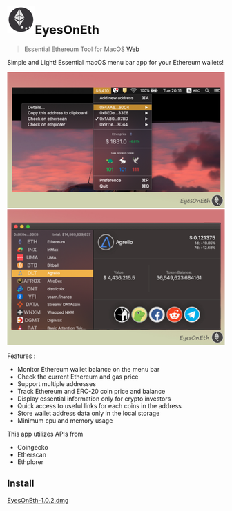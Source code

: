<img align="left" width="64" height="64" src="EyesOnEth/Assets.xcassets/AppIcon.appiconset/64x64.png">

# EyesOnEth

> Essential Ethereum Tool for MacOS [Web](https://eyesonethweb.gtsb.io/about) 

Simple and Light!
Essential macOS menu bar app for your Ethereum wallets! 

<img src="screen1.jpg" width="998">
<img src="screen2.jpg" width="998">

Features : 
- Monitor Ethereum wallet balance on the menu bar 
- Check the current Ethereum and gas price
- Support multiple addresses 
- Track Ethereum and ERC-20 coin price and balance 
- Display essential information only for crypto investors
- Quick access to useful links for each coins in the address
- Store wallet address data only in the local storage
- Minimum cpu and memory usage

This app utilizes APIs from
- Coingecko
- Etherscan
- Ethplorer

## Install

[EyesOnEth-1.0.2.dmg](https://github.com/felixinjapan/EyesOnEth/raw/main/EyesOnEth-1.0.2.dmg)

